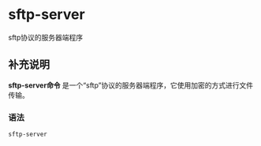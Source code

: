 # sftp-server

sftp协议的服务器端程序

## 补充说明

**sftp-server命令** 是一个“sftp”协议的服务器端程序，它使用加密的方式进行文件传输。

### 语法

```text
sftp-server
```


